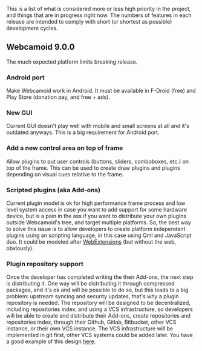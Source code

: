 This is a list of what is considered more or less high priority in the project, and things that are in progress right now. The numbers of features in each release are intended to comply with short (or shortest as possible) development cycles.

## Webcamoid 9.0.0

The much expected platform limits breaking release.

### Android port

Make Webcamoid work in Android. It must be available in F-Droid (free) and Play Store (donation pay, and free + ads).

### New GUI

Current GUI doesn't play well with mobile and small screens at all and it's outdated anyways. This is a big requirement for Android port.

### Add a new control area on top of frame

Allow plugins to put user controls (buttons, sliders, comboboxes, etc.) on top of the frame. This can be used to create draw plugins and plugins depending on visual cues relative to the frame.

### Scripted plugins (aka Add-ons)

Current plugin model is ok for high performance frame process and low level system access in case you want to add support for some hardware device, but is a pain in the ass if you want to distribute your own plugins outside Webcamoid's tree, and target multiple platforms. So, the best way to solve this issue is to allow developers to create platform independent plugins using an scripting language, in this case using Qml and JavaScript duo. It could be modeled after [WebExtensions](https://developer.mozilla.org/en-US/Add-ons/WebExtensions) (but without the web, obviously).

### Plugin repository support

Once the developer has completed writing the their Add-ons, the next step is distributing it. One way will be distributing it through compressed packages, and it's ok and will be possible to do so, but this leads to a big problem: upstream syncing and security updates, that's why a plugin repository is needed. 
The repository will be designed to be decentralized, including repositories index, and using a VCS infrastructure, so developers will be able to create and distribute their Add-ons, create repositories and repositories index, through their Github, Gitlab, Bitbucket, other VCS instance, or their own VCS instance. The VCS infrastructure will be implemented in git first, other VCS systems could be added later. You have a good example of this design [here](https://github.com/Homebrew).
